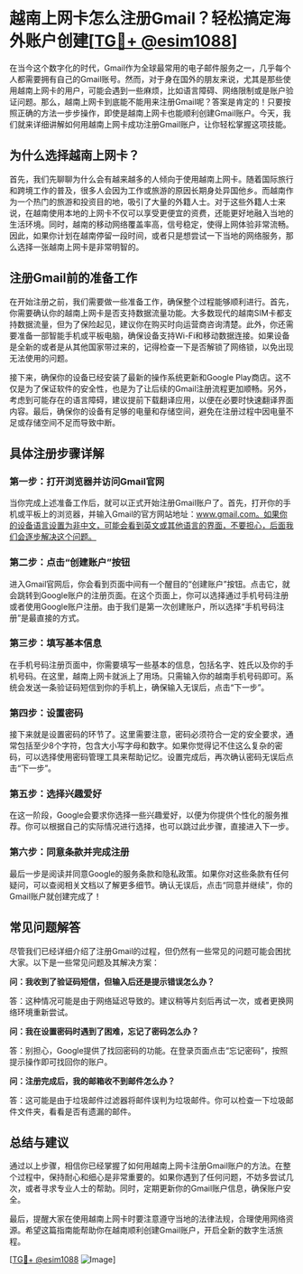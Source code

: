 # 越南上网卡怎么注册Gmail？轻松搞定海外账户创建[[TG💪+ @esim1088](https://t.me/s/esim1088)]

在当今这个数字化的时代，Gmail作为全球最常用的电子邮件服务之一，几乎每个人都需要拥有自己的Gmail账号。然而，对于身在国外的朋友来说，尤其是那些使用越南上网卡的用户，可能会遇到一些麻烦，比如语言障碍、网络限制或是账户验证问题。那么，越南上网卡到底能不能用来注册Gmail呢？答案是肯定的！只要按照正确的方法一步步操作，即使是越南上网卡也能顺利创建Gmail账户。今天，我们就来详细讲解如何用越南上网卡成功注册Gmail账户，让你轻松掌握这项技能。

## 为什么选择越南上网卡？

首先，我们先聊聊为什么会有越来越多的人倾向于使用越南上网卡。随着国际旅行和跨境工作的普及，很多人会因为工作或旅游的原因长期身处异国他乡。而越南作为一个热门的旅游和投资目的地，吸引了大量的外籍人士。对于这些外籍人士来说，在越南使用本地的上网卡不仅可以享受更便宜的资费，还能更好地融入当地的生活环境。同时，越南的移动网络覆盖率高，信号稳定，使得上网体验非常流畅。因此，如果你计划在越南停留一段时间，或者只是想尝试一下当地的网络服务，那么选择一张越南上网卡是非常明智的。

## 注册Gmail前的准备工作

在开始注册之前，我们需要做一些准备工作，确保整个过程能够顺利进行。首先，你需要确认你的越南上网卡是否支持数据流量功能。大多数现代的越南SIM卡都支持数据流量，但为了保险起见，建议你在购买时向运营商咨询清楚。此外，你还需要准备一部智能手机或平板电脑，确保设备支持Wi-Fi和移动数据连接。如果设备是全新的或者是从其他国家带过来的，记得检查一下是否解锁了网络锁，以免出现无法使用的问题。

接下来，确保你的设备已经安装了最新的操作系统更新和Google Play商店。这不仅是为了保证软件的安全性，也是为了让后续的Gmail注册流程更加顺畅。另外，考虑到可能存在的语言障碍，建议提前下载翻译应用，以便在必要时快速翻译界面内容。最后，确保你的设备有足够的电量和存储空间，避免在注册过程中因电量不足或存储空间不足而导致中断。

## 具体注册步骤详解

### 第一步：打开浏览器并访问Gmail官网

当你完成上述准备工作后，就可以正式开始注册Gmail账户了。首先，打开你的手机或平板上的浏览器，并输入Gmail的官方网站地址：www.gmail.com。如果你的设备语言设置为非中文，可能会看到英文或其他语言的界面，不要担心，后面我们会逐步解决这个问题。

### 第二步：点击“创建账户”按钮

进入Gmail官网后，你会看到页面中间有一个醒目的“创建账户”按钮。点击它，就会跳转到Google账户的注册页面。在这个页面上，你可以选择通过手机号码注册或者使用Google账户注册。由于我们是第一次创建账户，所以选择“手机号码注册”是最直接的方式。

### 第三步：填写基本信息

在手机号码注册页面中，你需要填写一些基本的信息，包括名字、姓氏以及你的手机号码。在这里，越南上网卡就派上了用场。只需输入你的越南手机号码即可。系统会发送一条验证码短信到你的手机上，确保输入无误后，点击“下一步”。

### 第四步：设置密码

接下来就是设置密码的环节了。这里需要注意，密码必须符合一定的安全要求，通常包括至少8个字符，包含大小写字母和数字。如果你觉得记不住这么复杂的密码，可以选择使用密码管理工具来帮助记忆。设置完成后，再次确认密码无误后点击“下一步”。

### 第五步：选择兴趣爱好

在这一阶段，Google会要求你选择一些兴趣爱好，以便为你提供个性化的服务推荐。你可以根据自己的实际情况进行选择，也可以跳过此步骤，直接进入下一步。

### 第六步：同意条款并完成注册

最后一步是阅读并同意Google的服务条款和隐私政策。如果你对这些条款有任何疑问，可以查阅相关文档以了解更多细节。确认无误后，点击“同意并继续”，你的Gmail账户就创建完成了！

## 常见问题解答

尽管我们已经详细介绍了注册Gmail的过程，但仍然有一些常见的问题可能会困扰大家。以下是一些常见问题及其解决方案：

**问：我收到了验证码短信，但输入后还是提示错误怎么办？**

答：这种情况可能是由于网络延迟导致的。建议稍等片刻后再试一次，或者更换网络环境重新尝试。

**问：我在设置密码时遇到了困难，忘记了密码怎么办？**

答：别担心，Google提供了找回密码的功能。在登录页面点击“忘记密码”，按照提示操作即可找回你的账户。

**问：注册完成后，我的邮箱收不到邮件怎么办？**

答：这可能是由于垃圾邮件过滤器将邮件误判为垃圾邮件。你可以检查一下垃圾邮件文件夹，看看是否有遗漏的邮件。

## 总结与建议

通过以上步骤，相信你已经掌握了如何用越南上网卡注册Gmail账户的方法。在整个过程中，保持耐心和细心是非常重要的。如果你遇到了任何问题，不妨多尝试几次，或者寻求专业人士的帮助。同时，定期更新你的Gmail账户信息，确保账户安全。

最后，提醒大家在使用越南上网卡时要注意遵守当地的法律法规，合理使用网络资源。希望这篇指南能帮助你在越南顺利创建Gmail账户，开启全新的数字生活旅程。

[[TG💪+ @esim1088](https://t.me/s/esim1088) ![Image](https://i.postimg.cc/4NQfJmqS/Snipaste-2025-05-13-00-14-12.png)]